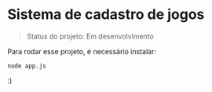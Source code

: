 <h1> Sistema de cadastro de jogos </h1>

> Status do projeto: Em desenvolvimento

Para rodar esse projeto, é necessário instalar:

```
node app.js
```

:)